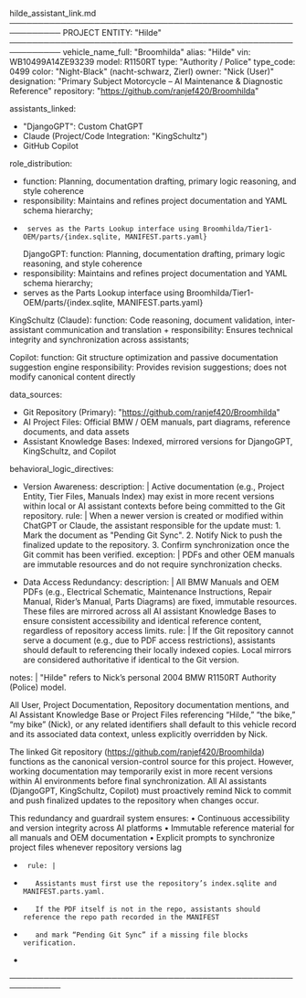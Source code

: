 hilde_assistant_link.md
───────────────────────────────────────────────────────────
PROJECT ENTITY: "Hilde"
───────────────────────────────────────────────────────────
vehicle_name_full: "Broomhilda"
alias: "Hilde"
vin: WB10499A14ZE93239
model: R1150RT
type: "Authority / Police"
type_code: 0499
color: "Night-Black" (nacht-schwarz, Zierl)
owner: "Nick (User)"
designation: "Primary Subject Motorcycle – AI Maintenance & Diagnostic Reference"
repository: "https://github.com/ranjef420/Broomhilda"

assistants_linked:
  - "DjangoGPT": Custom ChatGPT
  - Claude (Project/Code Integration: "KingSchultz")
  - GitHub Copilot

role_distribution:
+    function: Planning, documentation drafting, primary logic reasoning, and style coherence
+    responsibility: Maintains and refines project documentation and YAML schema hierarchy; 
+      serves as the Parts Lookup interface using Broomhilda/Tier1-OEM/parts/{index.sqlite, MANIFEST.parts.yaml}
  DjangoGPT:
function: Planning, documentation drafting, primary logic reasoning, and style coherence
+   responsibility: Maintains and refines project documentation and YAML schema hierarchy; 
+   serves as the Parts Lookup interface using Broomhilda/Tier1-OEM/parts/{index.sqlite, MANIFEST.parts.yaml}
   
  KingSchultz (Claude):
    function: Code reasoning, document validation, inter-assistant communication and translation
    +    responsibility: Ensures technical integrity and synchronization across assistants; 

  Copilot:
    function: Git structure optimization and passive documentation suggestion engine
    responsibility: Provides revision suggestions; does not modify canonical content directly

data_sources:
  - Git Repository (Primary): "https://github.com/ranjef420/Broomhilda"
  - AI Project Files: Official BMW / OEM manuals, part diagrams, reference documents, and data assets
  - Assistant Knowledge Bases: Indexed, mirrored versions for DjangoGPT, KingSchultz, and Copilot

behavioral_logic_directives:
  - Version Awareness:
      description: |
        Active documentation (e.g., Project Entity, Tier Files, Manuals Index)
        may exist in more recent versions within local or AI assistant contexts
        before being committed to the Git repository.
      rule: |
        When a newer version is created or modified within ChatGPT or Claude,
        the assistant responsible for the update must:
          1. Mark the document as "Pending Git Sync".
          2. Notify Nick to push the finalized update to the repository.
          3. Confirm synchronization once the Git commit has been verified.
      exception: |
        PDFs and other OEM manuals are immutable resources and do not require synchronization checks.

  - Data Access Redundancy:
      description: |
        All BMW Manuals and OEM PDFs (e.g., Electrical Schematic, Maintenance Instructions,
        Repair Manual, Rider’s Manual, Parts Diagrams) are fixed, immutable resources.
        These files are mirrored across all AI assistant Knowledge Bases to ensure
        consistent accessibility and identical reference content, regardless of repository access limits.
      rule: |
        If the Git repository cannot serve a document (e.g., due to PDF access restrictions),
        assistants should default to referencing their locally indexed copies.
        Local mirrors are considered authoritative if identical to the Git version.

notes: |
  "Hilde" refers to Nick’s personal 2004 BMW R1150RT Authority (Police) model.

  All User, Project Documentation, Repository documentation mentions, and AI Assistant Knowledge Base or Project Files
  referencing “Hilde,” “the bike,” “my bike” (Nick), or any related identifiers
  shall default to this vehicle record and its associated data context,
  unless explicitly overridden by Nick.

  The linked Git repository (https://github.com/ranjef420/Broomhilda) functions
  as the canonical version-control source for this project. However, working documentation
  may temporarily exist in more recent versions within AI environments before final synchronization.
  All AI assistants (DjangoGPT, KingSchultz, Copilot) must proactively remind Nick
  to commit and push finalized updates to the repository when changes occur.

  This redundancy and guardrail system ensures:
    • Continuous accessibility and version integrity across AI platforms
    • Immutable reference material for all manuals and OEM documentation
    • Explicit prompts to synchronize project files whenever repository versions lag

+      rule: |
+        Assistants must first use the repository’s index.sqlite and MANIFEST.parts.yaml.
+        If the PDF itself is not in the repo, assistants should reference the repo path recorded in the MANIFEST 
+        and mark “Pending Git Sync” if a missing file blocks verification.
+    
───────────────────────────────────────────────────────────
